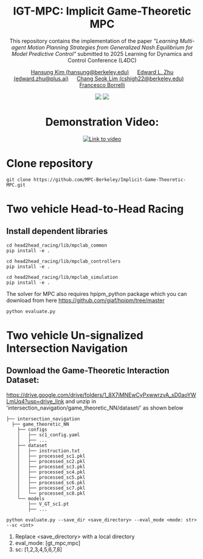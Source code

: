 <div align="center">

# IGT-MPC: Implicit Game-Theoretic MPC
This repository contains the implementation of the paper <em>"Learning Multi-agent Motion Planning Strategies from Generalized Nash Equilibrium for Model Predictive Control"</em> submitted to 2025 Learning for Dynamics and Control Conference (L4DC) 

[Hansung Kim (hansung@berkeley.edu)](https://github.com/hansungkim98122) &emsp; [Edward L. Zhu (edward.zhu@plus.ai)](https://www.linkedin.com/in/edward-zhu/) &emsp; [Chang Seok Lim (cshigh22@berkeley.edu)](https://www.linkedin.com/in/kevin-lim-315b3b258/) &emsp; [Francesco Borrelli](https://me.berkeley.edu/people/francesco-borrelli/)   

![](https://img.shields.io/badge/language-python-blue)
<a href='https://arxiv.org/abs/2411.13983'><img src='https://img.shields.io/badge/Paper-Arxiv-red'></a>
# Demonstration Video:
[![Link to video](http://img.youtube.com/vi/9jlz95Nor2I/hqdefault.jpg)](https://youtu.be/9jlz95Nor2I)
</div>

# Clone repository
```
git clone https://github.com/MPC-Berkeley/Implicit-Game-Theoretic-MPC.git
```
# Two vehicle Head-to-Head Racing
## Install dependent libraries
```
cd head2head_racing/lib/mpclab_common
pip install -e .
```
```
cd head2head_racing/lib/mpclab_controllers
pip install -e .
```
```
cd head2head_racing/lib/mpclab_simulation
pip install -e .
```
The solver for MPC also requires hpipm_python package which you can download from here <href>https://github.com/giaf/hpipm/tree/master</href>

```
python evaluate.py
```
# Two vehicle Un-signalized Intersection Navigation
## Download the Game-Theoretic Interaction Dataset:
https://drive.google.com/drive/folders/1_8X7iMNEwCyPxwwrzvA_sD0aoYWLmUq4?usp=drive_link
and unzip in 'intersection_navigation/game_theoretic_NN/dataset/' as shown below
```
├── intersection_navigation
  ├── game_theoretic_NN
    ├── configs
    │   ├── sc1_config.yaml
    │   ├── ...
    ├── dataset
    │   ├── instruction.txt
    │   ├── processed_sc1.pkl
    │   ├── processed_sc2.pkl
    │   ├── processed_sc3.pkl
    │   ├── processed_sc4.pkl
    │   ├── processed_sc5.pkl
    │   ├── processed_sc6.pkl
    │   ├── processed_sc7.pkl
    │   └── processed_sc8.pkl
    └── models
        ├── V_GT_sc1.pt
        ├── ...
```  
```
python evaluate.py --save_dir <save_directory> --eval_mode <mode: str> --sc <int>
```

1) Replace <save_directory> with a local directory
2) eval_mode: [gt_mpc,mpc]
3) sc: [1,2,3,4,5,6,7,8]
